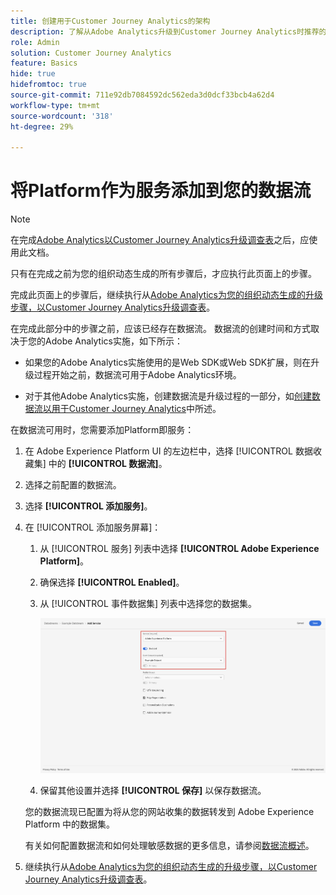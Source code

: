 ```yaml
---
title: 创建用于Customer Journey Analytics的架构
description: 了解从Adobe Analytics升级到Customer Journey Analytics时推荐的路径
role: Admin
solution: Customer Journey Analytics
feature: Basics
hide: true
hidefromtoc: true
source-git-commit: 711e92db7084592dc562eda3d0dcf33bcb4a62d4
workflow-type: tm+mt
source-wordcount: '318'
ht-degree: 29%

---
```


# 将Platform作为服务添加到您的数据流

>[!NOTE]
>
>在完成[Adobe Analytics以Customer Journey Analytics升级调查表](https://gigazelle.github.io/cja-ttv/)之后，应使用此文档。
> 
>只有在完成之前为您的组织动态生成的所有步骤后，才应执行此页面上的步骤。
>
>完成此页面上的步骤后，继续执行从[Adobe Analytics为您的组织动态生成的升级步骤，以Customer Journey Analytics升级调查表](https://gigazelle.github.io/cja-ttv/)。

<!-- Should we single source this instead of duplicate it? The following steps were copied from: /help/data-ingestion/aepwebsdk.md-->

在完成此部分中的步骤之前，应该已经存在数据流。 数据流的创建时间和方式取决于您的Adobe Analytics实施，如下所示：

* 如果您的Adobe Analytics实施使用的是Web SDK或Web SDK扩展，则在升级过程开始之前，数据流可用于Adobe Analytics环境。

* 对于其他Adobe Analytics实施，创建数据流是升级过程的一部分，如[创建数据流以用于Customer Journey Analytics](/help/getting-started/cja-upgrade/cja-upgrade-datastream.md)中所述。

在数据流可用时，您需要添加Platform即服务：

1. 在 Adobe Experience Platform UI 的左边栏中，选择 [!UICONTROL 数据收藏集] 中的 **[!UICONTROL 数据流]**。

1. 选择之前配置的数据流。<!--true?-->

1. 选择 **[!UICONTROL 添加服务]**。

1. 在 [!UICONTROL 添加服务屏幕]：

   1. 从 [!UICONTROL 服务] 列表中选择 **[!UICONTROL Adobe Experience Platform]**。

   1. 确保选择 **[!UICONTROL Enabled]**。

   1. 从 [!UICONTROL 事件数据集] 列表中选择您的数据集。

      ![数据流 AEP 服务](./assets/datastream-aep-service.png)

   1. 保留其他设置并选择 **[!UICONTROL 保存]** 以保存数据流。

   您的数据流现已配置为将从您的网站收集的数据转发到 Adobe Experience Platform 中的数据集。

   有关如何配置数据流和如何处理敏感数据的更多信息，请参阅[数据流概述](https://experienceleague.adobe.com/docs/experience-platform/datastreams/overview.html)。

1. 继续执行从[Adobe Analytics为您的组织动态生成的升级步骤，以Customer Journey Analytics升级调查表](https://gigazelle.github.io/cja-ttv/)。
